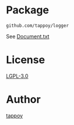 # Package
`github.com/tappoy/logger`

See [Document.txt](Document.txt)

# License
[LGPL-3.0](LICENSE)

# Author
[tappoy](https://github.com/tappoy)
